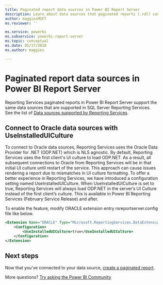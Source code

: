 ```yaml
---
title: Paginated report data sources in Power BI Report Server
description: Learn about data sources that paginated reports (.rdl) can connect to in Power BI Report Server.
author: maggiesMSFT
ms.reviewer: ''

ms.service: powerbi
ms.subservice: powerbi-report-server
ms.topic: conceptual
ms.date: 05/17/2018
ms.author: maggies

---
```

# Paginated report data sources  in Power BI Report Server
Reporting Services paginated reports in Power BI Report Server support the same data sources that are supported in SQL Server Reporting Services. See the list of [Data sources supported by Reporting Services](https://docs.microsoft.com/sql/reporting-services/report-data/data-sources-supported-by-reporting-services-ssrs).

## Connect to Oracle data sources with UseInstalledUICulture

To connect to Oracle data sources, Reporting Services uses the Oracle Data Provider for .NET (ODP.NET) which is NLS agnostic.
By default, Reporting Services uses the first client's UI culture to load ODP.NET.  As a result, all subsequent connections to Oracle from Reporting Services will be in that initial UI culture until restart of the service.  This approach can cause issues rendering a report due to mismatches in UI culture formatting.
To offer a better experience in Reporting Services, we have introduced a configuration setting named UseInstalledUICulture. When UseInstalledUICulture is set to true, Reporting Services will always load ODP.NET in the server’s UI Culture instead of the first client’s culture.
This is available in Power BI Reporting Services (February Service Release) and after.

To enable the feature, modify ORACLE extension entry rsreportserver.config file like below.
```xml
<Extension Name="ORACLE" Type="Microsoft.ReportingServices.DataExtensions.OracleClientConnectionWrapper,Microsoft.ReportingServices.DataExtensions">
    <Configuration>
        <UseInstalledUICulture>true</UseInstalledUICulture>
    </Configuration>
</Extension>
```

## Next steps
Now that you've connected to your data source, [create a paginated report](quickstart-create-paginated-report.md).  


More questions? [Try asking the Power BI Community](https://community.powerbi.com/)
